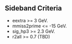 Sideband Criteria
---
+ eextra >= 3 GeV.
+ mmiss2prime <= -15 GeV.
+ sig\_hp3 >= 2.3 GeV.
+ r2all >= 0.7 (TBD)
